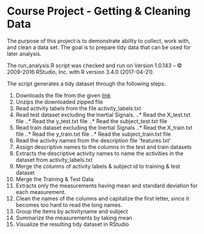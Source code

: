 # Course Project - Getting & Cleaning Data

The purpose of this project is to demonstrate ability to collect, work with, and clean a data set. The goal is to prepare tidy data that can be used for later analysis.

The run_analysis.R script was checked and run on Version 1.0.143 – © 2009-2016 RStudio, Inc. with R version 3.4.0 (2017-04-21).

The script generates a tidy dataset through the following steps:

1. Downloads the file from the given [link](https://d396qusza40orc.cloudfront.net/getdata%2Fprojectfiles%2FUCI%20HAR%20Dataset.zip)
2. Unzips the downloaded zipped file
3. Read activity labels from the file activity\_labels.txt
4. Read test dataset excluding the Inertial Signals. 
..* Read the X\_test.txt file
..* Read the y\_test.txt file
..* Read the subject\_test.txt file
5. Read train dataset excluding the Inertial Signals
..* Read the X\_train.txt file
..* Read the y\_train.txt file
..* Read the subject\_train.txt file
6. Read the activity names from the description file 'features.txt'
7. Assign descriptive names to the columns in the test and train datasets
8. Extracts the descriptive activity names to name the activities in the dataset from activity\_labels.txt
9. Merge the columns of activity labels & subject id to training & test dataset
10. Merge the Training & Test Data
11. Extracts only the measurements having mean and standard deviation for each measurement.
12. Clean the names of the columns and capitalize the first letter, since it becomes too hard to read the long names.
13. Group the items by activityname and subject
14. Summarize the measurements by taking mean
15. Visualize the resulting tidy dataset in RStudio